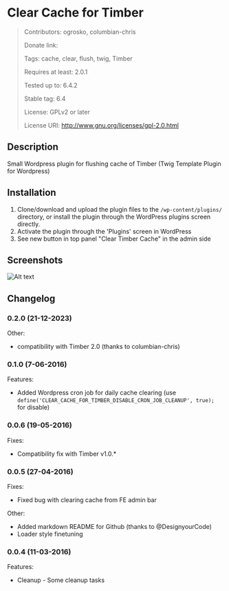 Clear Cache for Timber
======================

> Contributors: ogrosko, columbian-chris
>
> Donate link:
>
> Tags: cache, clear, flush, twig, Timber
>
> Requires at least: 2.0.1
>
> Tested up to: 6.4.2
>
> Stable tag: 6.4
>
> License: GPLv2 or later
>
> License URI: http://www.gnu.org/licenses/gpl-2.0.html

## Description

Small Wordpress plugin for flushing cache of Timber (Twig Template Plugin for Wordpress)

## Installation

1. Clone/download and upload the plugin files to the `/wp-content/plugins/` directory, or install the plugin through the WordPress plugins screen directly.
2. Activate the plugin through the 'Plugins' screen in WordPress
3. See new button in top panel "Clear Timber Cache" in the admin side


## Screenshots

![Alt text](/assets/screenshot-1.png?raw=true "Screenshot of plugin")

## Changelog

### 0.2.0 (21-12-2023)

Other:

  - compatibility with Timber 2.0 (thanks to columbian-chris)

### 0.1.0 (7-06-2016)

Features:

  - Added Wordpress cron job for daily cache clearing (use `define('CLEAR_CACHE_FOR_TIMBER_DISABLE_CRON_JOB_CLEANUP', true);` for disable)

### 0.0.6 (19-05-2016)

Fixes:

  - Compatibility fix with Timber v1.0.*

### 0.0.5 (27-04-2016)

Fixes:

  - Fixed bug with clearing cache from FE admin bar

Other:

  - Added markdown README for Github (thanks to @DesignyourCode)
  - Loader style finetuning


### 0.0.4 (11-03-2016)

Features:

  - Cleanup - Some cleanup tasks
